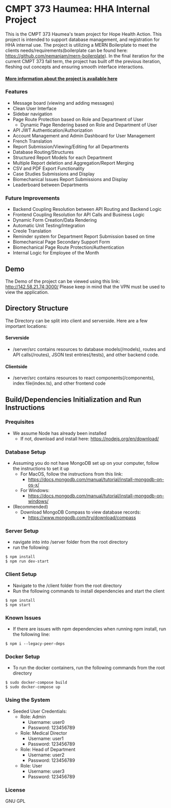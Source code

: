 # CMPT 373 Haumea: HHA Internal Project

This is the CMPT 373 Haumea's team project for Hope Health Action. This project is intended to support database management, and registration for HHA internal use. The project is utilizing a MERN Boilerplate to meet the clients needs/requirements(boilerplate can be found here: https://github.com/nemanjam/mern-boilerplate). In the final iteration for the current CMPT 373 fall term, the project has built off the previous iteration, fleshing out concepts and ensuring smooth interface interactions.

#### [More information about the project is available here](https://docs.google.com/document/d/1JG4cK-soyS3thzk-ZJnUyMR3XHxJoLA5gg7Uk1v1aFk/edit?usp=sharing )

### Features
- Message board (viewing and adding messages)
- Clean User Interface
- Sidebar navigation
- Page Route Protection based on Role and Department of User
    - Dynamic Page Rendering based on Role and Department of User
- API JWT Authentication/Authorization
- Account Management and Admin Dashboard for User Management
- French Translation
- Report Submission/Viewing/Editing for all Departments
- Database Routing/Structures
- Structured Report Models for each Department
- Multiple Report deletion and Aggregation/Report Merging
- CSV and PDF Export Functionality
- Case Studies Submissions and Display
- Biomechanical Issues Report Submissions and Display
- Leaderboard between Departments 

### Future Improvements
- Backend Coupling Resolution between API Routing and Backend Logic
- Frontend Coupling Resolution for API Calls and Business Logic
- Dynamic Form Creation/Data Rendering 
- Automatic Unit Testing/Integration
- Creole Translation
- Reminder system for Department Report Submission based on time
- Biomechanical Page Secondary Support Form
- Biomechanical Page Route Protection/Authentication
- Internal Logic for Employee of the Month

## Demo

The Demo of the project can be viewed using this link: http://142.58.21.74:3000/
Please keep in mind that the VPN must be used to view the application.

## Directory Structure

The Directory can be split into client and serverside. Here are a few important locations:
#### Serverside
- /server/src contains resources to database models(/models), routes and API calls(/routes), JSON test entries(/tests), and other backend code. 
#### Clientside
- /server/src contains resources to react components(/components), index file(index.ts), and other frontend code

## Build/Dependencies Initialization and Run Instructions

### Prequisites
- We assume Node has already been installed
    - If not, download and install here: https://nodejs.org/en/download/

### Database Setup
- Assuming you do not have MongoDB set up on your computer, follow the instructions to set it up
    - For MacOS, follow the instructions from this link:
        - https://docs.mongodb.com/manual/tutorial/install-mongodb-on-os-x/
    - For Windows:
        - https://docs.mongodb.com/manual/tutorial/install-mongodb-on-windows/
- (Recommended)
    - Download MongoDB Compass to view database records:
        - https://www.mongodb.com/try/download/compass

### Server Setup
- navigate into into /server folder from the root directory
- run the following:
```
$ npm install
$ npm run dev-start
```

### Client Setup
- Navigate to the /client folder from the root directory
- Run the following commands to install dependencies and start the client
```
$ npm install
$ npm start
```

### Known Issues
- If there are issues with npm dependencies when running npm install, run the following line:
```
$ npm i --legacy-peer-deps
```

### Docker Setup
- To run the docker containers, run the following commands from the root directory
```
$ sudo docker-compose build
$ sudo docker-compose up
```

### Using the System
- Seeded User Credentials:
    - Role: Admin
        - Username: user0
        - Password: 123456789
    - Role: Medical Director
        - Username: user1
        - Password: 123456789
    - Role: Head of Department
        - Username: user2
        - Password: 123456789
    - Role: User
        - Username: user3
        - Password: 123456789
    
### License
GNU GPL 
